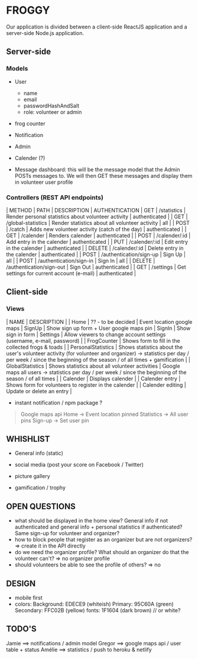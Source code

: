 # FROGGY

Our application is divided between a client-side ReactJS application and a server-side Node.js application.

## Server-side

### Models

- User

  - name
  - email
  - passwordHashAndSalt
  - role: volunteer or admin

- frog counter
- Notification
- Admin
- Calender (?)
- Message dashboard: this will be the message model that the Admin POSTs messages to. We will then GET these messages and display them in volunteer user profile

### Controllers (REST API endpoints)

| METHOD | PATH | DESCRIPTION | AUTHENTICATION
| GET | /statistics | Render personal statistics about volunteer activity | authenticated |
| GET | /global-statistics | Render statistics about all volunteer activity | all |
| POST | /catch | Adds new volunteer activity (catch of the day) | authenticated |
| GET | /calender | Renders calender | authenticated |
| POST | /calender/:id | Add entry in the calender | authenticated |
| PUT | /calender/:id | Edit entry in the calender | authenticated |
| DELETE | /calender/:id | Delete entry in the calender | authenticated |
| POST | /authentication/sign-up | Sign Up | all |
| POST | /authentication/sign-in | Sign In | all |
| DELETE | /authentication/sign-out | Sign Out | authenticated |
| GET | /settings | Get settings for current account (e-mail) | authenticated |

## Client-side

### Views

| NAME | DESCRIPTION |
| Home | ?? - to be decided | Event location google maps
| SignUp | Show sign up form + User google maps pin
| SignIn | Show sign in form
| Settings | Allow viewers to change account settings (username, e-mail, password) |
| FrogCounter | Shows form to fill in the collected frogs & toads |
| PersonalStatistics | Shows statistics about the user's volunteer activity (for volunteer and organizer)
-> statistics per day / per week / since the beginning of the season / of all times + gamification |
| GlobalStatistics | Shows statistics about all volunteer activities | Google maps all users
-> statistics per day / per week / since the beginning of the season / of all times |
| Calender | Displays calender |
| Calender entry | Shows form for volunteers to register in the calender |
| Calender editing | Update or delete an entry |

- instant notification / npm package ?

> Google maps api
> Home -> Event location pinned
> Statistics -> All user pins
> Sign-up -> Set user pin

## WHISHLIST

- General info (static)

- social media (post your score on Facebook / Twitter)
- picture gallery
- gamification / trophy

## OPEN QUESTIONS

- what should be displayed in the home view? General info if not authenticated and general info + personal statistics if authenticated? Same sign-up for volunteer and organizer?
- how to block people that register as an organizer but are not organizers? => create it in the API directly
- do we need the organizer profile? What should an organizer do that the volunteer can't? => no organizer profile
- should volunteers be able to see the profile of others? => no

## DESIGN

- mobile first
- colors:
  Background: EDECE9 (whiteish)
  Primary: 95C60A (green)
  Secondary: FFC02B (yellow)
  fonts: 1F1604 (dark brown) // or white?

## TODO'S

Jamie ==> notifications / admin model
Gregor ==> google maps api / user table + status
Amélie ==> statistics / push to heroku & netlify
